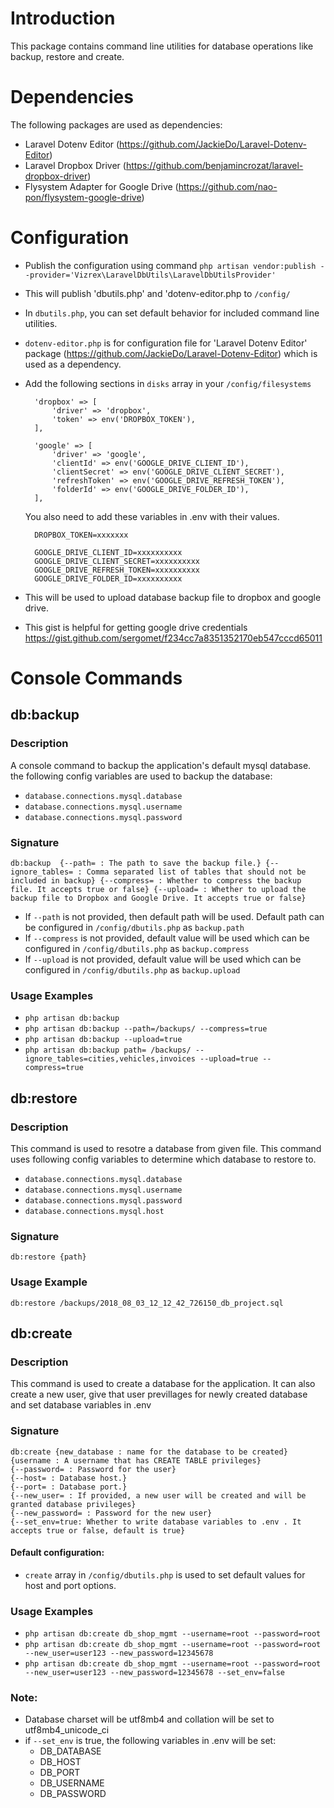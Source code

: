 
# Introduction
This package contains command line utilities for database operations like backup, restore and create.

# Dependencies
The following packages are used as dependencies:
- Laravel Dotenv Editor (https://github.com/JackieDo/Laravel-Dotenv-Editor)
- Laravel Dropbox Driver (https://github.com/benjamincrozat/laravel-dropbox-driver)
- Flysystem Adapter for Google Drive (https://github.com/nao-pon/flysystem-google-drive)


# Configuration
- Publish the configuration using command `php artisan vendor:publish --provider='Vizrex\LaravelDbUtils\LaravelDbUtilsProvider'`
- This will publish 'dbutils.php' and 'dotenv-editor.php to `/config/` 
- In `dbutils.php`, you can set default behavior for included command line utilities.
- `dotenv-editor.php` is for configuration file for 'Laravel Dotenv Editor' package (https://github.com/JackieDo/Laravel-Dotenv-Editor) which is used as a dependency.
- Add the following sections in `disks` array in your `/config/filesystems`


        'dropbox' => [
            'driver' => 'dropbox',
            'token' => env('DROPBOX_TOKEN'),
        ],
        
        'google' => [
            'driver' => 'google',
            'clientId' => env('GOOGLE_DRIVE_CLIENT_ID'),
            'clientSecret' => env('GOOGLE_DRIVE_CLIENT_SECRET'),
            'refreshToken' => env('GOOGLE_DRIVE_REFRESH_TOKEN'),
            'folderId' => env('GOOGLE_DRIVE_FOLDER_ID'),
        ], 

    You also need to add these variables in .env with their values.
         
        DROPBOX_TOKEN=xxxxxxx

        GOOGLE_DRIVE_CLIENT_ID=xxxxxxxxxx
        GOOGLE_DRIVE_CLIENT_SECRET=xxxxxxxxxx
        GOOGLE_DRIVE_REFRESH_TOKEN=xxxxxxxxxx
        GOOGLE_DRIVE_FOLDER_ID=xxxxxxxxxx
- 
    This will be used to upload database backup file to dropbox and google drive.
- This gist is helpful for getting google drive credentials https://gist.github.com/sergomet/f234cc7a8351352170eb547cccd65011

# Console Commands

## db:backup

### Description
A console command to backup the application's default mysql database. the following config variables are used to backup the database:
- `database.connections.mysql.database`
- `database.connections.mysql.username`
- `database.connections.mysql.password`


### Signature
`db:backup 
        {--path= : The path to save the backup file.}
        {--ignore_tables= : Comma separated list of tables that should not be included in backup}
        {--compress= : Whether to compress the backup file. It accepts true or false}
        {--upload= : Whether to upload the backup file to Dropbox and Google Drive. It accepts true or false}                
        `
- If `--path` is not provided, then default path will be used. Default path can be configured in `/config/dbutils.php` as `backup.path`
- If `--compress` is not provided, default value will be used which can be configured in `/config/dbutils.php` as `backup.compress`
- If `--upload` is not provided, default value will be used which can be configured in `/config/dbutils.php` as `backup.upload`


### Usage Examples
- `php artisan db:backup`
- `php artisan db:backup --path=/backups/ --compress=true`
- `php artisan db:backup --upload=true`
- `php artisan db:backup path= /backups/ --ignore_tables=cities,vehicles,invoices --upload=true --compress=true`

## db:restore
### Description
This command is used to resotre a database from given file. This command uses following config variables to determine which database to restore to.
- `database.connections.mysql.database`
- `database.connections.mysql.username`
- `database.connections.mysql.password`
- `database.connections.mysql.host`

### Signature
`db:restore {path}`

### Usage Example
`db:restore /backups/2018_08_03_12_12_42_726150_db_project.sql`

## db:create
### Description
This command is used to create a database for the application. It can also create a new user, give that user previllages for newly created database and set database variables in .env
### Signature
`db:create {new_database : name for the database to be created}`  
`{username : A username that has CREATE TABLE privileges}`  
`{--password= : Password for the user}`  
`{--host= : Database host.}`  
`{--port= : Database port.}`                          
`{--new_user= : If provided, a new user will be created and will be granted database privileges}`  
`{--new_password= : Password for the new user}`  
`{--set_env=true: Whether to write database variables to .env . It accepts true or false, default is true}`
#### Default configuration:
- `create` array in `/config/dbutils.php` is used to set default values for host and port options.
### Usage Examples
- `php artisan db:create db_shop_mgmt --username=root --password=root`
- `php artisan db:create db_shop_mgmt --username=root --password=root --new_user=user123 --new_password=12345678`
-  `php artisan db:create db_shop_mgmt --username=root --password=root --new_user=user123 --new_password=12345678 --set_env=false`


 ### Note: 
 * Database charset will be utf8mb4 and collation will be set to utf8mb4_unicode_ci
 * if `--set_env` is true, the following variables in .env will be set:
    *   DB_DATABASE
    *   DB_HOST
    *   DB_PORT
    *   DB_USERNAME
    *   DB_PASSWORD



